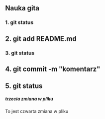 ## Nauka gita

### 1. git status
## 2. git add README.md
### 3. git status
## 4. git commit -m "komentarz"
## 5. git status

##### trzecia zmiana w pliku
To jest czwarta zmiana w pliku
